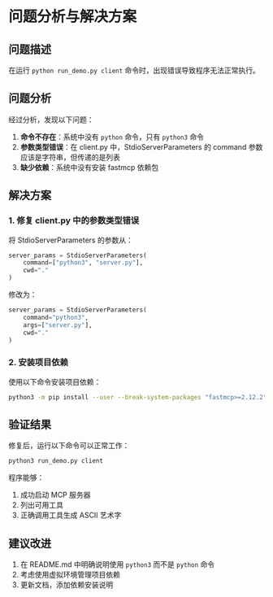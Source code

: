 # 问题分析与解决方案

## 问题描述

在运行 `python run_demo.py client` 命令时，出现错误导致程序无法正常执行。

## 问题分析

经过分析，发现以下问题：

1. **命令不存在**：系统中没有 `python` 命令，只有 `python3` 命令
2. **参数类型错误**：在 client.py 中，StdioServerParameters 的 command 参数应该是字符串，但传递的是列表
3. **缺少依赖**：系统中没有安装 fastmcp 依赖包

## 解决方案

### 1. 修复 client.py 中的参数类型错误

将 StdioServerParameters 的参数从：
```python
server_params = StdioServerParameters(
    command=["python3", "server.py"],
    cwd="."
)
```

修改为：
```python
server_params = StdioServerParameters(
    command="python3",
    args=["server.py"],
    cwd="."
)
```

### 2. 安装项目依赖

使用以下命令安装项目依赖：
```bash
python3 -m pip install --user --break-system-packages "fastmcp>=2.12.2"
```

## 验证结果

修复后，运行以下命令可以正常工作：
```bash
python3 run_demo.py client
```

程序能够：
1. 成功启动 MCP 服务器
2. 列出可用工具
3. 正确调用工具生成 ASCII 艺术字

## 建议改进

1. 在 README.md 中明确说明使用 `python3` 而不是 `python` 命令
2. 考虑使用虚拟环境管理项目依赖
3. 更新文档，添加依赖安装说明